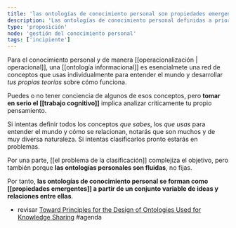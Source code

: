 ```yaml
---
title: 'las ontologías de conocimiento personal son propiedades emergentes'
description: 'Las ontologías de conocimiento personal definidas a priori son menos eficientes que las que van emergiendo de la práctica'
type: 'proposición'
node: 'gestión del conocimiento personal'
tags: ['incipiente']
---
```


Para el conocimiento personal y de manera [[operacionalización | operacional]], una [[ontología informacional]] es esencialmete una red de conceptos que usas individualmente para entender el mundo y desarrollar *tus propias teorías* sobre cómo funciona.

Puedes o no tener conciencia de algunos de esos conceptos, pero **tomar en serio el [[trabajo cognitivo]]** implica analizar críticamente tu propio pensamiento.

Si intentas definir todos los conceptos *que sabes*, los *que usas* para entender el mundo y cómo se relacionan, notarás que son muchos y de muy diversa naturaleza. Si intentas clasificarlos pronto estarás en problemas.

Por una parte, [[el problema de la clasificación]] complejiza el objetivo, pero también porque **las ontologías personales son fluidas**, no fijas. 

Por tanto, **las ontologías de conocimiento personal se forman como [[propiedades emergentes]] a partir de un conjunto variable de ideas y relaciones entre ellas**. 

- revisar [Toward Principles for the Design of Ontologies Used for Knowledge Sharing](https://tomgruber.org/writing/onto-design.htm) #agenda 